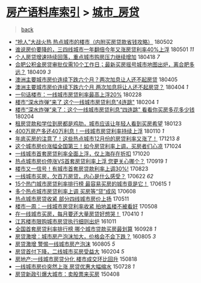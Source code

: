 [房产语料库索引](../../README.md)  > [城市_房贷](城市_房贷.md)
====
> [back](../README.md)

- [“抢人”大战火热 热点城市的楼市（内附买房贷款省钱攻略）](http://jkwz.applinzi.com/ittc/7098565281851114502.html#%E2%80%9C%E6%8A%A2%E4%BA%BA%E2%80%9D%E5%A4%A7%E6%88%98%E7%81%AB%E7%83%AD+%E7%83%AD%E7%82%B9%E5%9F%8E%E5%B8%82%E7%9A%84%E6%A5%BC%E5%B8%82%EF%BC%88%E5%86%85%E9%99%84%E4%B9%B0%E6%88%BF%E8%B4%B7%E6%AC%BE%E7%9C%81%E9%92%B1%E6%94%BB%E7%95%A5%EF%BC%89) 180502  
- [谁说房价要降的，三四线城市一年翻倍今年又涨房贷利率40%上浮](http://jkwz.applinzi.com/ittc/7098250590054515719.html#%E8%B0%81%E8%AF%B4%E6%88%BF%E4%BB%B7%E8%A6%81%E9%99%8D%E7%9A%84%EF%BC%8C%E4%B8%89%E5%9B%9B%E7%BA%BF%E5%9F%8E%E5%B8%82%E4%B8%80%E5%B9%B4%E7%BF%BB%E5%80%8D%E4%BB%8A%E5%B9%B4%E5%8F%88%E6%B6%A8%E6%88%BF%E8%B4%B7%E5%88%A9%E7%8E%8740%25%E4%B8%8A%E6%B5%AE) 180501 *11* 
- [个人房贷增速持续回落，重点城市购房压力继续增加](http://jkwz.applinzi.com/ittc/7093370099832718346.html#%E4%B8%AA%E4%BA%BA%E6%88%BF%E8%B4%B7%E5%A2%9E%E9%80%9F%E6%8C%81%E7%BB%AD%E5%9B%9E%E8%90%BD%EF%BC%8C%E9%87%8D%E7%82%B9%E5%9F%8E%E5%B8%82%E8%B4%AD%E6%88%BF%E5%8E%8B%E5%8A%9B%E7%BB%A7%E7%BB%AD%E5%A2%9E%E5%8A%A0) 180418 *7* 
- [合肥公积金房贷审批仅需10个工作日；最新买房摇号城市地图出炉，离合肥多远？](http://jkwz.applinzi.com/ittc/7090080698952320010.html#%E5%90%88%E8%82%A5%E5%85%AC%E7%A7%AF%E9%87%91%E6%88%BF%E8%B4%B7%E5%AE%A1%E6%89%B9%E4%BB%85%E9%9C%8010%E4%B8%AA%E5%B7%A5%E4%BD%9C%E6%97%A5%EF%BC%9B%E6%9C%80%E6%96%B0%E4%B9%B0%E6%88%BF%E6%91%87%E5%8F%B7%E5%9F%8E%E5%B8%82%E5%9C%B0%E5%9B%BE%E5%87%BA%E7%82%89%EF%BC%8C%E7%A6%BB%E5%90%88%E8%82%A5%E5%A4%9A%E8%BF%9C%EF%BC%9F) 180409 *3* 
- [澳洲主要城市房价连续下跌六个月？两次加息让人还不起房贷](http://jkwz.applinzi.com/ittc/7088497028403561479.html#%E6%BE%B3%E6%B4%B2%E4%B8%BB%E8%A6%81%E5%9F%8E%E5%B8%82%E6%88%BF%E4%BB%B7%E8%BF%9E%E7%BB%AD%E4%B8%8B%E8%B7%8C%E5%85%AD%E4%B8%AA%E6%9C%88%EF%BC%9F%E4%B8%A4%E6%AC%A1%E5%8A%A0%E6%81%AF%E8%AE%A9%E4%BA%BA%E8%BF%98%E4%B8%8D%E8%B5%B7%E6%88%BF%E8%B4%B7) 180405  
- [澳洲主要城市房价连续下跌六个月 两次加息将让人还不起房贷？](http://jkwz.applinzi.com/ittc/7088123994748486662.html#%E6%BE%B3%E6%B4%B2%E4%B8%BB%E8%A6%81%E5%9F%8E%E5%B8%82%E6%88%BF%E4%BB%B7%E8%BF%9E%E7%BB%AD%E4%B8%8B%E8%B7%8C%E5%85%AD%E4%B8%AA%E6%9C%88+%E4%B8%A4%E6%AC%A1%E5%8A%A0%E6%81%AF%E5%B0%86%E8%AE%A9%E4%BA%BA%E8%BF%98%E4%B8%8D%E8%B5%B7%E6%88%BF%E8%B4%B7%EF%BC%9F) 180404 *1* 
- [一句话楼市：一线城市房贷利率最高上浮20%](http://jkwz.applinzi.com/ittc/7075151687725876230.html#%E4%B8%80%E5%8F%A5%E8%AF%9D%E6%A5%BC%E5%B8%82%EF%BC%9A%E4%B8%80%E7%BA%BF%E5%9F%8E%E5%B8%82%E6%88%BF%E8%B4%B7%E5%88%A9%E7%8E%87%E6%9C%80%E9%AB%98%E4%B8%8A%E6%B5%AE20%25) 180228  
- [楼市“深水炸弹”来了 这个一线城市房贷利息&quot;4连跳&quot;](http://jkwz.applinzi.com/ittc/7066172939190141968.html#%E6%A5%BC%E5%B8%82%E2%80%9C%E6%B7%B1%E6%B0%B4%E7%82%B8%E5%BC%B9%E2%80%9D%E6%9D%A5%E4%BA%86+%E8%BF%99%E4%B8%AA%E4%B8%80%E7%BA%BF%E5%9F%8E%E5%B8%82%E6%88%BF%E8%B4%B7%E5%88%A9%E6%81%AF%26quot%3B4%E8%BF%9E%E8%B7%B3%26quot%3B) 180204 *1* 
- [楼市“深水炸弹”来了：这个一线城市房贷利息“四连跳” 看看你买房多花多少钱](http://jkwz.applinzi.com/ittc/7066141919636112400.html#%E6%A5%BC%E5%B8%82%E2%80%9C%E6%B7%B1%E6%B0%B4%E7%82%B8%E5%BC%B9%E2%80%9D%E6%9D%A5%E4%BA%86%EF%BC%9A%E8%BF%99%E4%B8%AA%E4%B8%80%E7%BA%BF%E5%9F%8E%E5%B8%82%E6%88%BF%E8%B4%B7%E5%88%A9%E6%81%AF%E2%80%9C%E5%9B%9B%E8%BF%9E%E8%B7%B3%E2%80%9D+%E7%9C%8B%E7%9C%8B%E4%BD%A0%E4%B9%B0%E6%88%BF%E5%A4%9A%E8%8A%B1%E5%A4%9A%E5%B0%91%E9%92%B1) 180204  
- [租房贷款和学位到房都是鸡肋，城市应该让年轻人看到买房希望](http://jkwz.applinzi.com/ittc/7061723420255847441.html#%E7%A7%9F%E6%88%BF%E8%B4%B7%E6%AC%BE%E5%92%8C%E5%AD%A6%E4%BD%8D%E5%88%B0%E6%88%BF%E9%83%BD%E6%98%AF%E9%B8%A1%E8%82%8B%EF%BC%8C%E5%9F%8E%E5%B8%82%E5%BA%94%E8%AF%A5%E8%AE%A9%E5%B9%B4%E8%BD%BB%E4%BA%BA%E7%9C%8B%E5%88%B0%E4%B9%B0%E6%88%BF%E5%B8%8C%E6%9C%9B) 180123  
- [400万房产多还40万利息！一线城市房贷利率持续上浮](http://jkwz.applinzi.com/ittc/7056961987769009168.html#400%E4%B8%87%E6%88%BF%E4%BA%A7%E5%A4%9A%E8%BF%9840%E4%B8%87%E5%88%A9%E6%81%AF%EF%BC%81%E4%B8%80%E7%BA%BF%E5%9F%8E%E5%B8%82%E6%88%BF%E8%B4%B7%E5%88%A9%E7%8E%87%E6%8C%81%E7%BB%AD%E4%B8%8A%E6%B5%AE) 180110 *1* 
- [年底买房的注意了！这些热点城市12月份的房贷利率又涨了！](http://jkwz.applinzi.com/ittc/7046498731698947089.html#%E5%B9%B4%E5%BA%95%E4%B9%B0%E6%88%BF%E7%9A%84%E6%B3%A8%E6%84%8F%E4%BA%86%EF%BC%81%E8%BF%99%E4%BA%9B%E7%83%AD%E7%82%B9%E5%9F%8E%E5%B8%8212%E6%9C%88%E4%BB%BD%E7%9A%84%E6%88%BF%E8%B4%B7%E5%88%A9%E7%8E%87%E5%8F%88%E6%B6%A8%E4%BA%86%EF%BC%81) 171213 *8* 
- [这个城市房价涨幅全国第三！如今房贷利率上调，买房者们心凉](http://jkwz.applinzi.com/ittc/7028065120100549649.html#%E8%BF%99%E4%B8%AA%E5%9F%8E%E5%B8%82%E6%88%BF%E4%BB%B7%E6%B6%A8%E5%B9%85%E5%85%A8%E5%9B%BD%E7%AC%AC%E4%B8%89%EF%BC%81%E5%A6%82%E4%BB%8A%E6%88%BF%E8%B4%B7%E5%88%A9%E7%8E%87%E4%B8%8A%E8%B0%83%EF%BC%8C%E4%B9%B0%E6%88%BF%E8%80%85%E4%BB%AC%E5%BF%83%E5%87%89) 171024  
- [一线城市首套房贷利率全面上浮，仅上海存在折扣](http://jkwz.applinzi.com/ittc/7026303015303250961.html#%E4%B8%80%E7%BA%BF%E5%9F%8E%E5%B8%82%E9%A6%96%E5%A5%97%E6%88%BF%E8%B4%B7%E5%88%A9%E7%8E%87%E5%85%A8%E9%9D%A2%E4%B8%8A%E6%B5%AE%EF%BC%8C%E4%BB%85%E4%B8%8A%E6%B5%B7%E5%AD%98%E5%9C%A8%E6%8A%98%E6%89%A3) 171020  
- [热点城市房价停涨VS首套房贷利率上浮 您更关心哪个？](http://jkwz.applinzi.com/ittc/7015023904048022544.html#%E7%83%AD%E7%82%B9%E5%9F%8E%E5%B8%82%E6%88%BF%E4%BB%B7%E5%81%9C%E6%B6%A8VS%E9%A6%96%E5%A5%97%E6%88%BF%E8%B4%B7%E5%88%A9%E7%8E%87%E4%B8%8A%E6%B5%AE+%E6%82%A8%E6%9B%B4%E5%85%B3%E5%BF%83%E5%93%AA%E4%B8%AA%EF%BC%9F) 170919 *1* 
- [楼市又一信号！有城市首套房贷款利率上调30%!](http://jkwz.applinzi.com/ittc/7004923505035183120.html#%E6%A5%BC%E5%B8%82%E5%8F%88%E4%B8%80%E4%BF%A1%E5%8F%B7%EF%BC%81%E6%9C%89%E5%9F%8E%E5%B8%82%E9%A6%96%E5%A5%97%E6%88%BF%E8%B4%B7%E6%AC%BE%E5%88%A9%E7%8E%87%E4%B8%8A%E8%B0%8330%25%21) 170823  
- [一线城市买房，欠百万房贷，内心是什么感受？](http://jkwz.applinzi.com/ittc/6982083998980244485.html#%E4%B8%80%E7%BA%BF%E5%9F%8E%E5%B8%82%E4%B9%B0%E6%88%BF%EF%BC%8C%E6%AC%A0%E7%99%BE%E4%B8%87%E6%88%BF%E8%B4%B7%EF%BC%8C%E5%86%85%E5%BF%83%E6%98%AF%E4%BB%80%E4%B9%88%E6%84%9F%E5%8F%97%EF%BC%9F) 170622 *62* 
- [15个热门城市房贷利率排行榜 最容易买房的城市竟是它！](http://jkwz.applinzi.com/ittc/6979457108217955333.html#15%E4%B8%AA%E7%83%AD%E9%97%A8%E5%9F%8E%E5%B8%82%E6%88%BF%E8%B4%B7%E5%88%A9%E7%8E%87%E6%8E%92%E8%A1%8C%E6%A6%9C+%E6%9C%80%E5%AE%B9%E6%98%93%E4%B9%B0%E6%88%BF%E7%9A%84%E5%9F%8E%E5%B8%82%E7%AB%9F%E6%98%AF%E5%AE%83%EF%BC%81) 170615 *1* 
- [多个热点城市房贷利率上调 买房等“贷”成风](http://jkwz.applinzi.com/ittc/6976679562619388932.html#%E5%A4%9A%E4%B8%AA%E7%83%AD%E7%82%B9%E5%9F%8E%E5%B8%82%E6%88%BF%E8%B4%B7%E5%88%A9%E7%8E%87%E4%B8%8A%E8%B0%83+%E4%B9%B0%E6%88%BF%E7%AD%89%E2%80%9C%E8%B4%B7%E2%80%9D%E6%88%90%E9%A3%8E) 170608  
- [热点城市房贷收紧 部分四线城市房价上扬](http://jkwz.applinzi.com/ittc/6966455899936785413.html#%E7%83%AD%E7%82%B9%E5%9F%8E%E5%B8%82%E6%88%BF%E8%B4%B7%E6%94%B6%E7%B4%A7+%E9%83%A8%E5%88%86%E5%9B%9B%E7%BA%BF%E5%9F%8E%E5%B8%82%E6%88%BF%E4%BB%B7%E4%B8%8A%E6%89%AC) 170511  
- [楼市一周：一线城市房贷利率收紧 拍地盖楼不被看好](http://jkwz.applinzi.com/ittc/6965236230483608581.html#%E6%A5%BC%E5%B8%82%E4%B8%80%E5%91%A8%EF%BC%9A%E4%B8%80%E7%BA%BF%E5%9F%8E%E5%B8%82%E6%88%BF%E8%B4%B7%E5%88%A9%E7%8E%87%E6%94%B6%E7%B4%A7+%E6%8B%8D%E5%9C%B0%E7%9B%96%E6%A5%BC%E4%B8%8D%E8%A2%AB%E7%9C%8B%E5%A5%BD) 170508  
- [在一线城市买房，每月要还大量房贷好想哭！](http://jkwz.applinzi.com/ittc/6954922013062857732.html#%E5%9C%A8%E4%B8%80%E7%BA%BF%E5%9F%8E%E5%B8%82%E4%B9%B0%E6%88%BF%EF%BC%8C%E6%AF%8F%E6%9C%88%E8%A6%81%E8%BF%98%E5%A4%A7%E9%87%8F%E6%88%BF%E8%B4%B7%E5%A5%BD%E6%83%B3%E5%93%AD%EF%BC%81) 170410 *1* 
- [江苏楼市限购城市房贷执行细则出炉](http://jkwz.applinzi.com/ittc/6887669793414448133.html#%E6%B1%9F%E8%8B%8F%E6%A5%BC%E5%B8%82%E9%99%90%E8%B4%AD%E5%9F%8E%E5%B8%82%E6%88%BF%E8%B4%B7%E6%89%A7%E8%A1%8C%E7%BB%86%E5%88%99%E5%87%BA%E7%82%89) 161011  
- [全国首套房贷利率排行榜 哪个城市贷款买房最划算](http://jkwz.applinzi.com/ittc/6882987982188971013.html#%E5%85%A8%E5%9B%BD%E9%A6%96%E5%A5%97%E6%88%BF%E8%B4%B7%E5%88%A9%E7%8E%87%E6%8E%92%E8%A1%8C%E6%A6%9C+%E5%93%AA%E4%B8%AA%E5%9F%8E%E5%B8%82%E8%B4%B7%E6%AC%BE%E4%B9%B0%E6%88%BF%E6%9C%80%E5%88%92%E7%AE%97) 160928 *1* 
- [房贷激增：城市房产泡沫加大，价格会不会下跌？](http://jkwz.applinzi.com/ittc/6862819753751741444.html#%E6%88%BF%E8%B4%B7%E6%BF%80%E5%A2%9E%EF%BC%9A%E5%9F%8E%E5%B8%82%E6%88%BF%E4%BA%A7%E6%B3%A1%E6%B2%AB%E5%8A%A0%E5%A4%A7%EF%BC%8C%E4%BB%B7%E6%A0%BC%E4%BC%9A%E4%B8%8D%E4%BC%9A%E4%B8%8B%E8%B7%8C%EF%BC%9F) 160805 *3* 
- [房贷激增 警惕一线城市房产泡沫](http://jkwz.applinzi.com/ittc/6862794179058598917.html#%E6%88%BF%E8%B4%B7%E6%BF%80%E5%A2%9E+%E8%AD%A6%E6%83%95%E4%B8%80%E7%BA%BF%E5%9F%8E%E5%B8%82%E6%88%BF%E4%BA%A7%E6%B3%A1%E6%B2%AB) 160805 *5* 
- [房贷首付下降，二线城市买房受益大](http://jkwz.applinzi.com/ittc/6794958623671321604.html#%E6%88%BF%E8%B4%B7%E9%A6%96%E4%BB%98%E4%B8%8B%E9%99%8D%EF%BC%8C%E4%BA%8C%E7%BA%BF%E5%9F%8E%E5%B8%82%E4%B9%B0%E6%88%BF%E5%8F%97%E7%9B%8A%E5%A4%A7) 160204 *5* 
- [房地产:一线城市房贷分化 楼市成交环比回升](http://jkwz.applinzi.com/ittc/547650615729206725.html#%E6%88%BF%E5%9C%B0%E4%BA%A7%3A%E4%B8%80%E7%BA%BF%E5%9F%8E%E5%B8%82%E6%88%BF%E8%B4%B7%E5%88%86%E5%8C%96+%E6%A5%BC%E5%B8%82%E6%88%90%E4%BA%A4%E7%8E%AF%E6%AF%94%E5%9B%9E%E5%8D%87) 150818  
- [一线城市房价突然上涨 房贷优惠大幅缩水](http://jkwz.applinzi.com/ittc/547650615351010325.html#%E4%B8%80%E7%BA%BF%E5%9F%8E%E5%B8%82%E6%88%BF%E4%BB%B7%E7%AA%81%E7%84%B6%E4%B8%8A%E6%B6%A8+%E6%88%BF%E8%B4%B7%E4%BC%98%E6%83%A0%E5%A4%A7%E5%B9%85%E7%BC%A9%E6%B0%B4) 150728 *1* 
- [房贷新政引爆大城市：卖股票来买房](http://jkwz.applinzi.com/ittc/547650611402197502.html#%E6%88%BF%E8%B4%B7%E6%96%B0%E6%94%BF%E5%BC%95%E7%88%86%E5%A4%A7%E5%9F%8E%E5%B8%82%EF%BC%9A%E5%8D%96%E8%82%A1%E7%A5%A8%E6%9D%A5%E4%B9%B0%E6%88%BF) 150408  
